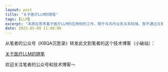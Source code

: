 ```yaml
---
layout: post
title: "关于医疗LLM的随笔"
tags: [LLM]
excerpt: "本周在思考基于医疗LLM的应用侧的工作，限于与司内业务关系较强，暂不通过文章讨论。应用侧的工作基本理清之后，接下来需要思考模型侧的问题，简而言之，如何得到一个中文医疗领域的LLM？"
date: 2023-05-09 11:40:00
---
```


从笔者的公众号《KBQA沉思录》转发此文到笔者的这个技术博客（小破站）：

[关于医疗LLM的随笔](https://mp.weixin.qq.com/s?__biz=MzU2MTY2ODEzNA==&amp;mid=2247484634&amp;idx=1&amp;sn=c07a0ba32d7281acd8b0689908185bb9&amp;chksm=fc740d93cb038485a7e2782aea57b85a8a6f1e3431342a5a06186b902af870926571bc2969e0&token=987892279&lang=zh_CN#rd)


欢迎关注笔者的公众号和技术博客～

